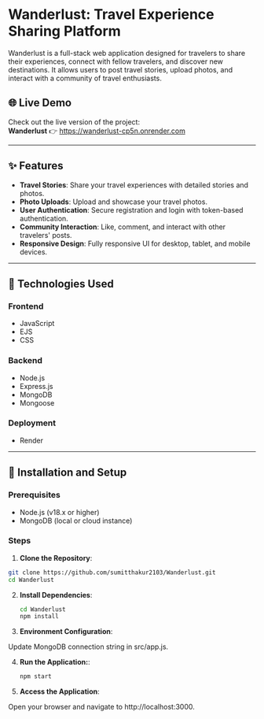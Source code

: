 # Wanderlust: Travel Experience Sharing Platform

Wanderlust is a full-stack web application designed for travelers to share their experiences, connect with fellow travelers, and discover new destinations. It allows users to post travel stories, upload photos, and interact with a community of travel enthusiasts.

## 🌐 Live Demo

Check out the live version of the project:  
**Wanderlust** 👉 https://wanderlust-cp5n.onrender.com

---

## ✨ Features

- **Travel Stories**: Share your travel experiences with detailed stories and photos.
- **Photo Uploads**: Upload and showcase your travel photos.
- **User Authentication**: Secure registration and login with token-based authentication.
- **Community Interaction**: Like, comment, and interact with other travelers' posts.
- **Responsive Design**: Fully responsive UI for desktop, tablet, and mobile devices.

---

## 🔧 Technologies Used

### Frontend
- JavaScript  
- EJS  
- CSS

### Backend
- Node.js  
- Express.js  
- MongoDB  
- Mongoose

### Deployment
- Render

---

## 🚀 Installation and Setup

### Prerequisites
- Node.js (v18.x or higher)
- MongoDB (local or cloud instance)

### Steps

1. **Clone the Repository**:

```bash
git clone https://github.com/sumitthakur2103/Wanderlust.git
cd Wanderlust
```


2. **Install Dependencies**:
   
     ```bash
     cd Wanderlust
     npm install
     ```
3. **Environment Configuration**:

Update MongoDB connection string in src/app.js.


4. **Run the Application:**:

    ```bash
   npm start
     ```

5. **Access the Application**:

Open your browser and navigate to http://localhost:3000.


